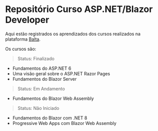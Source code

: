 # Repositório Curso ASP.NET/Blazor Developer

Aqui estão registrados os aprendizados dos cursos realizados na plataforma [Balta](https://balta.io/).

Os cursos são:
> Status: Finalizado
- Fundamentos do ASP.NET 6
- Uma visão geral sobre o ASP.NET Razor Pages
- Fundamentos do Blazor Server
> Status: Em Andamento
- Fundamentos do Blazor Web Assembly
> Status: Não Iniciado
- Fundamentos do Blazor com .NET 8
- Progressive Web Apps com Blazor Web Assembly
